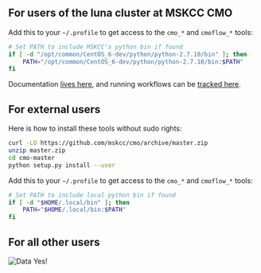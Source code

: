 ## For users of the luna cluster at MSKCC CMO

Add this to your `~/.profile` to get access to the `cmo_*` and `cmoflow_*` tools:
```bash
# Set PATH to include MSKCC's python bin if found
if [ -d "/opt/common/CentOS_6-dev/python/python-2.7.10/bin" ]; then
    PATH="/opt/common/CentOS_6-dev/python/python-2.7.10/bin:$PATH"
fi
```

Documentation [lives here](http://plvcbiocmo2.mskcc.org), and running workflows can be [tracked here](https://haystack.mskcc.org/workflows).

## For external users

Here is how to install these tools without sudo rights:
```bash
curl -LO https://github.com/mskcc/cmo/archive/master.zip
unzip master.zip
cd cmo-master
python setup.py install --user
```

Add this to your `~/.profile` to get access to the `cmo_*` and `cmoflow_*` tools:
```bash
# Set PATH to include local python bin if found
if [ -d "$HOME/.local/bin" ]; then
    PATH="$HOME/.local/bin:$PATH"
fi
```

## For all other users
![Data Yes!](http://33.media.tumblr.com/560c6bd597ab217cec337b24e66ddf5e/tumblr_nsjtulCu5G1s391qwo1_400.gif)
